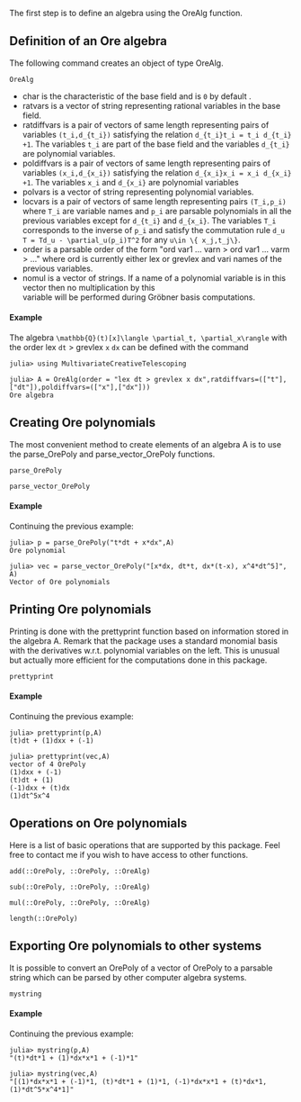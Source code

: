 The first step is to define an algebra using the OreAlg function.
## Definition of an Ore algebra 
The following command creates an object of type OreAlg.
```@docs
OreAlg
``` 
- char is the characteristic of the base field and is ``0`` by default .
- ratvars is a vector of string representing rational variables in the base field.
- ratdiffvars is a pair of vectors of same length representing pairs of variables ``(t_i,d_{t_i})`` 
  satisfying the relation ``d_{t_i}t_i = t_i d_{t_i} +1``. The variables ``t_i`` are part of the base field 
  and the variables ``d_{t_i}`` are polynomial variables. 
- poldiffvars is a pair of vectors of same length representing pairs of variables ``(x_i,d_{x_i})`` 
  satisfying the relation ``d_{x_i}x_i = x_i d_{x_i} +1``. The variables ``x_i`` and ``d_{x_i}`` are polynomial variables 
- polvars is a vector of string representing polynomial variables.
- locvars is a pair of vectors of same length representing pairs ``(T_i,p_i)`` where ``T_i`` are variable names 
  and ``p_i`` are parsable polynomials in all the previous variables except for ``d_{t_i}`` and ``d_{x_i}``. 
  The variables ``T_i`` corresponds to the inverse of ``p_i`` and satisfy the commutation rule 
  ``d_u T = Td_u - \partial_u(p_i)T^2`` for any ``u\in \{ x_j,t_j\}``.
- order is a parsable order of the form "ord var1 ... varn > ord var1 ... varm > ..." 
  where ord is currently either lex or grevlex and vari names of the previous variables. 
- nomul is a vector of strings. If a name of a polynomial variable is in this vector then no multiplication by this  
  variable will be performed during Gröbner basis computations.


#### Example
The algebra ``\mathbb{Q}(t)[x]\langle \partial_t, \partial_x\rangle`` with the order lex ``dt`` > grevlex ``x`` ``dx`` can be defined with the command
```jldoctest DefOA
julia> using MultivariateCreativeTelescoping

julia> A = OreAlg(order = "lex dt > grevlex x dx",ratdiffvars=(["t"],["dt"]),poldiffvars=(["x"],["dx"]))
Ore algebra
```

## Creating Ore polynomials
The most convenient method to create elements of an algebra A is to use the parse\_OrePoly and parse\_vector\_OrePoly functions. 
```@docs
parse_OrePoly
``` 

```@docs
parse_vector_OrePoly
``` 
#### Example
Continuing the previous example:
```jldoctest DefOA
julia> p = parse_OrePoly("t*dt + x*dx",A)
Ore polynomial

julia> vec = parse_vector_OrePoly("[x*dx, dt*t, dx*(t-x), x^4*dt^5]", A)
Vector of Ore polynomials
```

## Printing Ore polynomials
Printing is done with the prettyprint function based on information stored in the algebra A.
Remark that the package uses a standard monomial basis with the derivatives w.r.t. polynomial variables on the left. This is unusual but
actually more efficient for the computations done in this package.

```@docs
prettyprint
```

#### Example
Continuing the previous example:
```jldoctest DefOA
julia> prettyprint(p,A)
(t)dt + (1)dxx + (-1)

julia> prettyprint(vec,A)
vector of 4 OrePoly
(1)dxx + (-1)
(t)dt + (1)
(-1)dxx + (t)dx
(1)dt^5x^4
```

## Operations on Ore polynomials
Here is a list of basic operations that are supported by this package. Feel free to contact me if you wish to have access to other functions. 


```@docs
add(::OrePoly, ::OrePoly, ::OreAlg)
```
```@docs
sub(::OrePoly, ::OrePoly, ::OreAlg)
```
```@docs
mul(::OrePoly, ::OrePoly, ::OreAlg)
```
```@docs
length(::OrePoly)
```




## Exporting Ore polynomials to other systems
It is possible to convert an OrePoly of a vector of OrePoly to a parsable string which can be parsed by other computer algebra systems.

```@docs
mystring
```

#### Example
Continuing the previous example:
```jldoctest DefOA
julia> mystring(p,A)
"(t)*dt*1 + (1)*dx*x*1 + (-1)*1"

julia> mystring(vec,A)
"[(1)*dx*x*1 + (-1)*1, (t)*dt*1 + (1)*1, (-1)*dx*x*1 + (t)*dx*1, (1)*dt^5*x^4*1]"
```